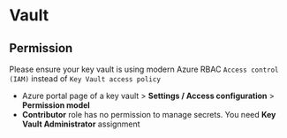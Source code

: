 # Vault

## Permission
Please ensure your key vault is using modern Azure RBAC `Access control (IAM)` instead of `Key Vault access policy`
- Azure portal page of a key vault > **Settings / Access configuration** > **Permission model**
- **Contributor** role has no permission to manage secrets. You need **Key Vault Administrator** assignment